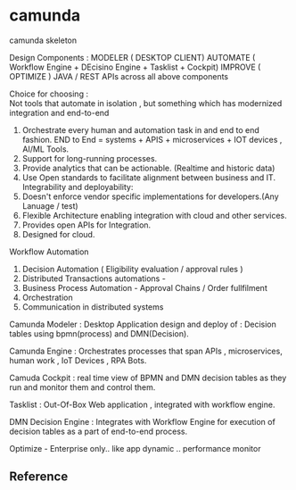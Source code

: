 # camunda
camunda skeleton

Design Components :
 MODELER ( DESKTOP CLIENT)
 AUTOMATE ( Workflow Engine + DEcisino Engine + Tasklist + Cockpit)
 IMPROVE ( OPTIMIZE )
JAVA / REST APIs across all above components 


Choice for choosing :  
 Not tools that automate in isolation , but something which has modernized integration and end-to-end
1.  Orchestrate every human and automation task in and end to end fashion.
  END to End = systems + APIS + microservices + IOT devices , AI/ML Tools.
2. Support for long-running processes.
3. Provide analytics that can be actionable.
   (Realtime and historic data)
4. Use Open standards to facilitate alignment between business and IT.
Integrability and deployability: 
5. Doesn't enforce vendor specific implementations for developers.(Any Lanuage / test)
6. Flexible Architecture enabling integration with cloud and other services.
7. Provides open APIs for Integration.
8. Designed for cloud.


Workflow Automation
1. Decision Automation ( Eligibility evaluation / approval rules )
2. Distributed Transactions automations - 
3. Business Process Automation - Approval Chains / Order fullfilment
4. Orchestration
5. Communication in distributed systems

Camunda Modeler : Desktop Application
      design and deploy of : Decision tables using bpmn(process) and DMN(Decision).

Camunda Engine : Orchestrates processes that span APIs , microservices, human work , IoT Devices , RPA Bots.

Camuda Cockpit : real time view of BPMN and DMN decision tables as they run and monitor them and control them.

Tasklist : Out-Of-Box Web application , integrated with workflow engine.

DMN Decision Engine : Integrates with Workflow Engine for execution of decision tables as a part of end-to-end process.

Optimize - Enterprise only.. like app dynamic .. performance monitor
## Reference 
  